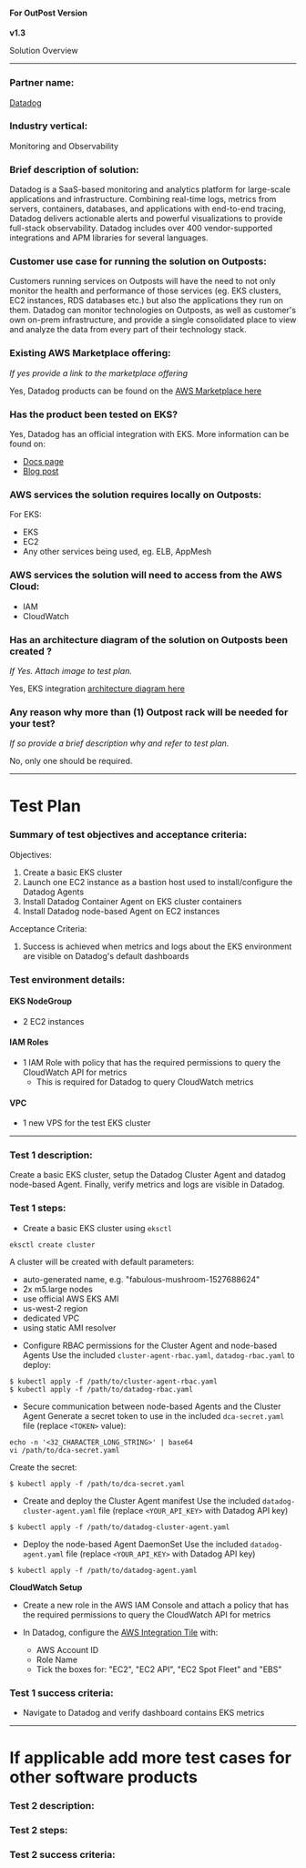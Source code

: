 #### For OutPost Version

**v1.3**

Solution Overview
___
### Partner name:
[Datadog](https://www.datadoghq.com/)

###  Industry vertical:
Monitoring and Observability

###  Brief description of solution:
Datadog is a SaaS-based monitoring and analytics platform for large-scale applications and infrastructure. Combining real-time logs, metrics from servers, containers, databases, and applications with end-to-end tracing, Datadog delivers actionable alerts and powerful visualizations to provide full-stack observability. Datadog includes over 400 vendor-supported integrations and APM libraries for several languages.

###  Customer use case for running the solution on Outposts:
Customers running services on Outposts will have the need to not only monitor the health and performance of those services (eg. EKS clusters, EC2 instances, RDS databases etc.) but also the applications they run on them. Datadog can monitor technologies on Outposts, as well as customer's own on-prem infrastructure, and provide a single consolidated place to view and analyze the data from every part of their technology stack.

### Existing AWS Marketplace offering:
_If yes provide a link to the marketplace offering_

Yes, Datadog products can be found on the [AWS Marketplace here](https://aws.amazon.com/marketplace/seller-profile?id=e56c35d0-c5d4-4dac-91d5-ebf57fef6e5c)

### Has the product been tested on EKS?
Yes, Datadog has an official integration with EKS. More information can be found on:
* [Docs page](https://docs.datadoghq.com/integrations/amazon_eks/)
* [Blog post](https://www.datadoghq.com/blog/eks-monitoring-datadog/)

###  AWS services the solution requires locally on Outposts:
For EKS:
* EKS
* EC2
* Any other services being used, eg. ELB, AppMesh

### AWS services the solution will need to access from the AWS Cloud:
* IAM
* CloudWatch

### Has an architecture diagram of the solution on Outposts been created ?
_If Yes. Attach image to test plan._

Yes, EKS integration [architecture diagram here](https://imgix.datadoghq.com/img/blog/eks-monitoring-datadog/eks-monitoring-datadog-cluster-agent.png)

### Any reason why more than (1) Outpost rack will be needed for your test?
_If so provide a brief description why and refer to test plan._

No, only one should be required.
___

# Test Plan

### Summary of test objectives and acceptance criteria:
Objectives:
1. Create a basic EKS cluster
2. Launch one EC2 instance as a bastion host used to install/configure the Datadog Agents
3. Install Datadog Container Agent on EKS cluster containers
4. Install Datadog node-based Agent on EC2 instances

Acceptance Criteria:
1. Success is achieved when metrics and logs about the EKS environment are visible on Datadog's default dashboards

### Test environment details:

#### EKS NodeGroup
*  2 EC2 instances

#### IAM Roles
* 1 IAM Role with policy that has the required permissions to query the CloudWatch API for metrics
    * This is required for Datadog to query CloudWatch metrics

#### VPC
* 1 new VPS for the test EKS cluster
------

### Test 1 description:
Create a basic EKS cluster, setup the Datadog Cluster Agent and datadog node-based Agent. Finally, verify metrics and logs are visible in Datadog.

### Test 1 steps:
* Create a basic EKS cluster using `eksctl`
```
eksctl create cluster
```
A cluster will be created with default parameters:

- auto-generated name, e.g. "fabulous-mushroom-1527688624"
- 2x m5.large nodes
- use official AWS EKS AMI
- us-west-2 region
- dedicated VPC
- using static AMI resolver

* Configure RBAC permissions for the Cluster Agent and node-based Agents
Use the included `cluster-agent-rbac.yaml`, `datadog-rbac.yaml` to deploy:

```
$ kubectl apply -f /path/to/cluster-agent-rbac.yaml
$ kubectl apply -f /path/to/datadog-rbac.yaml
```

* Secure communication between node-based Agents and the Cluster Agent
Generate a secret token to use in the included `dca-secret.yaml` file (replace `<TOKEN>` value):
```
echo -n '<32_CHARACTER_LONG_STRING>' | base64
vi /path/to/dca-secret.yaml
```

Create the secret:
```
$ kubectl apply -f /path/to/dca-secret.yaml
```

* Create and deploy the Cluster Agent manifest
Use the included `datadog-cluster-agent.yaml` file (replace `<YOUR_API_KEY>` with Datadog API key)
```
$ kubectl apply -f /path/to/datadog-cluster-agent.yaml
```

* Deploy the node-based Agent DaemonSet
Use the included `datadog-agent.yaml` file (replace `<YOUR_API_KEY>` with Datadog API key)
```
$ kubectl apply -f /path/to/datadog-agent.yaml
```

**CloudWatch Setup**

* Create a new role in the AWS IAM Console and attach a policy that has the required permissions to query the CloudWatch API for metrics

* In Datadog, configure the [AWS Integration Tile](https://app.datadoghq.com/account/settings#integrations/amazon_web_services) with:
    * AWS Account ID
    * Role Name
    * Tick the boxes for: "EC2", "EC2 API", "EC2 Spot Fleet" and "EBS"


### Test 1 success criteria:
* Navigate to Datadog and verify dashboard contains EKS metrics

___

# If applicable add more test cases for other software products

### Test 2 description:

### Test 2 steps:

### Test 2 success criteria:
